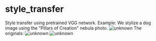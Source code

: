 # style_transfer
Style transfer using pretrained VGG network.
Example: We stylize a dog image using the "Pillars of Creation" nebula photo.
![unknown](https://github.com/mhsiu01/style_transfer/assets/78574718/a8075d28-f118-4152-9bb9-744a8de78633)
The originals:
![unknown](https://github.com/mhsiu01/style_transfer/assets/78574718/15ca3718-481e-4433-869d-be0b143decb2)
![unknown](https://github.com/mhsiu01/style_transfer/assets/78574718/562fdb46-d2a4-4690-b029-4d2f4b549bf5)
